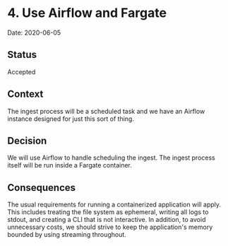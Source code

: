 # 4. Use Airflow and Fargate

Date: 2020-06-05

## Status

Accepted

## Context

The ingest process will be a scheduled task and we have an Airflow instance designed for just this sort of thing.

## Decision

We will use Airflow to handle scheduling the ingest. The ingest process itself will be run inside a Fargate container.

## Consequences

The usual requirements for running a containerized application will apply. This includes treating the file system as ephemeral, writing all logs to stdout, and creating a CLI that is not interactive. In addition, to avoid unnecessary costs, we should strive to keep the application's memory bounded by using streaming throughout.

